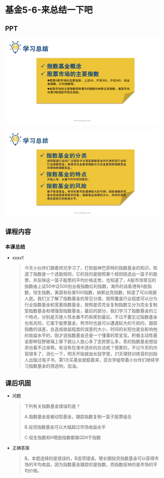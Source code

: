 # 基金5-6-来总结一下吧

## PPT

![课程ppt](assets/5-6-1.jpeg)

![课程ppt](assets/5-6-2.jpeg)

## 课程内容

### 本课总结

- xxxx1

  > 今天小伙伴们跟着师兄学习了，打败股神巴菲特的指数基金的知识，知道了指数是一个选股规则，它的目的是按照某个规则挑选出一篮子的股票，并反映这一篮子股票的平均价格走势，也知道了，A股市场常见的指数由上证50中证500创业板指数红利指数，海外的话香港有h股指数，恒生指数，美国有标普500指数，纳斯达克指数，知道了可以规避人民。我们又了解了指数基金的常见分类，按照覆盖行业程度可以分为行业指数基金和宽基指数基金，按照是否完全复制指数又分为完全复制型指数基金和增强型指数基金，最后的部分，我们学习了指数基金的三个特点，分别是灭绝人性永垂不朽和笑到最后，不过不要忘记指数基金也有风险，它属于股票基金，熊市时也是可以遭遇较大的亏损的，跟踪指数的误差，会造成收益程度的误差的大小，时间的长短也是会影响他的收益水平的，刚才说指数基金还是一个懂事的乖宝宝。积极主动性基金那种狂野玻璃上窜下跳让人放心多了态势那么多，乖的指数基金想投资也看不过来啊，有没有在淮中选优的办法呢？很累的，不过今天的内容很多了，消化一下，明天开始就由长投学堂，21天理财训练营的创始人出版过电子书，第1次买基金就稳着来，百合学姐带着小伙伴们继续学习指数基金的筛选哟，加油。

## 课后巩固

- 问题

  > 下列有关指数基金错误的是？
  >
  > A.指数基金是被动型基金，跟踪指数复制一篮子股票组合
  >
  > B.投资指数基金可以大幅超过市场收益水平
  >
  > C.恒生指数和H嗯股指数都属QDII于指数

- 正确答案

  > B。本题选择的是错误的，B选项错误。嗯长期投资指数基金可以获得市场的平均收益，因为指数基金跟踪的是指数，而指数反映的是市场的平均价格。